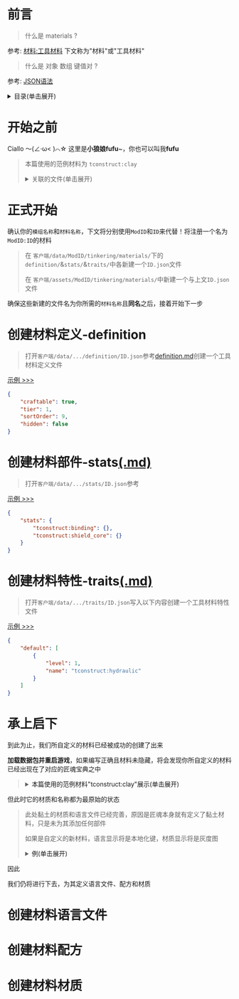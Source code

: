 # 前言

> 什么是 materials ?

参考: [材料:工具材料](https://www.mcmod.cn/item/list/3725-1-1016623.html) 下文称为"材料"或"工具材料"

> 什么是 对象 数组 键值对 ?

参考: [JSON语法](https://www.runoob.com/json/json-syntax.html)

<details>

<summary>目录(单击展开)</summary>
    <ol>
        <li><a href=#前言>前言</a></li>
        <li><a href=#开始之前>开始之前</a></li>
        <li><a href=#正式开始>正式开始</a></li>
        <li><a href=#创建材料定义-definitionmd>创建材料定义-definition</a></li>
        <li><a href=#创建材料部件-statsmd>创建材料部件-stats</a></li>
        <li><a href=#创建材料特性-traitsmd>创建材料特性-traits</a></li>
    </ol>

</details>

# 开始之前

Ciallo ～(∠·ω< )⌒☆ 这里是**小狼娘fufu**~，你也可以叫我**fufu**

> 本篇使用的范例材料为 `tconstruct:clay`
> 
> <details>
> 
> <summary>关联的文件(单击展开)</summary>
> 
> <ol>
>    <li><a href=../Packs/data/tconstruct/tinkering/materials/definition/clay.json> 定义(definition) </a></li>
> </ol>
>
> </details>

# 正式开始

确认你的`模组名称`和`材料名称`，下文将分别使用`ModID`和`ID`来代替！将注册一个名为`ModID:ID`的材料

> 在 `客户端/data/ModID/tinkering/materials/`下的`definition/`&`stats/`&`traits/`中各新建一个`ID.json`文件
> 
> 在 `客户端/assets/ModID/tinkering/materials/`中新建一个与上文`ID.json`文件

确保这些新建的文件名为你所需的`材料名称`且**同名**之后，接着开始下一步

# 创建材料定义-**definition**

> 打开`客户端/data/.../definition/ID.json`参考[definition.md](./Materials/definition.md)创建一个工具材料定义文件

[示例 >>>](../Packs/data/tconstruct/tinkering/materials/definition/clay.json)

```json
{
    "craftable": true,
    "tier": 1,
    "sortOrder": 9,
    "hidden": false
}
```

# 创建材料部件-**stats**[(.md)](./Materials/stats.md)

> 打开`客户端/data/.../stats/ID.json`参考

[示例 >>>](../Packs/data/tconstruct/tinkering/materials/stats/clay.json)

```json
{
    "stats": {
        "tconstruct:binding": {},
        "tconstruct:shield_core": {}
    }
}
```

# 创建材料特性-**traits**[(.md)](./Materials/traits.md)

> 打开`客户端/data/.../traits/ID.json`写入以下内容创建一个工具材料特性文件

[示例 >>>](../Packs/data/tconstruct/tinkering/materials/traits/clay.json)

```json
{
    "default": [
        {
            "level": 1,
            "name": "tconstruct:hydraulic"
        }
    ]
}
```

# 承上启下

到此为止，我们所自定义的材料已经被成功的创建了出来

**加载数据包并重启游戏**，如果编写正确且材料未隐藏，将会发现你所自定义的材料已经出现在了对应的匠魂宝典之中

> <details>
>
> <summary><a>本篇使用的范例材料"tconstruct:clay"展示(单击展开)</a></summary>
> 
>> defintion/clay.json 定义的材料等级和目录位置
> 
> ![](../assets/images/custom-materials-7-0.png)
>
>> stats/clay.json 定义的部件与 traits/clay.json 定义的特性
>
> ![](../assets/images/custom-materials-7-1.png)
> 
> ![](../assets/images/custom-materials-7-2.png)
> 
> </details>

但此时它的材质和名称都为最原始的状态

> 此处黏土的材质和语言文件已经完善，原因是匠魂本身就有定义了黏土材料，只是未为其添加任何部件
> 
> 如果是自定义的新材料，语言显示将是本地化键，材质显示将是灰度图
> 
> <details>
>
> <summary><a>例(单击展开)</a></summary>
> 
> ![](../assets/images/custom-materials-7-3.png)
>
> </details>

因此

我们仍将进行下去，为其定义语言文件、配方和材质

# 创建材料语言文件

# 创建材料配方

# 创建材料材质
